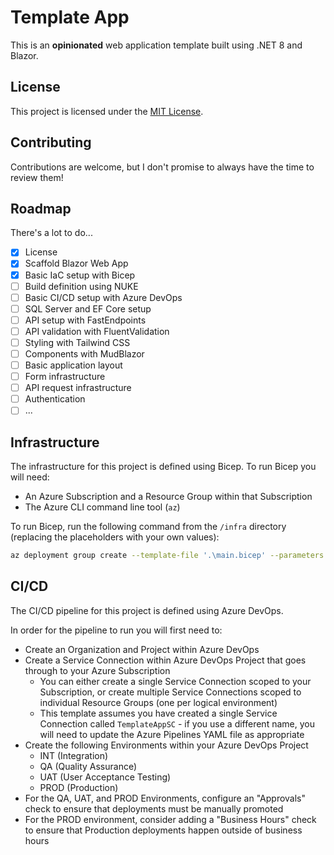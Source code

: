 # Template App

This is an **opinionated** web application template built using .NET 8 and Blazor.

## License

This project is licensed under the [MIT License](LICENSE).

## Contributing

Contributions are welcome, but I don't promise to always have the time to review them!

## Roadmap

There's a lot to do...

- [x] License
- [x] Scaffold Blazor Web App
- [x] Basic IaC setup with Bicep
- [ ] Build definition using NUKE
- [ ] Basic CI/CD setup with Azure DevOps
- [ ] SQL Server and EF Core setup
- [ ] API setup with FastEndpoints
- [ ] API validation with FluentValidation
- [ ] Styling with Tailwind CSS
- [ ] Components with MudBlazor
- [ ] Basic application layout
- [ ] Form infrastructure
- [ ] API request infrastructure
- [ ] Authentication
- [ ] ...

## Infrastructure

The infrastructure for this project is defined using Bicep. To run Bicep you will need:

- An Azure Subscription and a Resource Group within that Subscription
- The Azure CLI command line tool (`az`)

To run Bicep, run the following command from the `/infra` directory (replacing the placeholders with your own values):

```bash
az deployment group create --template-file '.\main.bicep' --parameters '.\parameters\parameters.{env}.bicepparam' -g '{resource-group-name}'
```

## CI/CD

The CI/CD pipeline for this project is defined using Azure DevOps.

In order for the pipeline to run you will first need to:

- Create an Organization and Project within Azure DevOps
- Create a Service Connection within Azure DevOps Project that goes through to your Azure Subscription
  - You can either create a single Service Connection scoped to your Subscription, or create multiple Service Connections scoped to individual Resource Groups (one per logical environment)
  - This template assumes you have created a single Service Connection called `TemplateAppSC` - if you use a different name, you will need to update the Azure Pipelines YAML file as appropriate
- Create the following Environments within your Azure DevOps Project
  - INT (Integration)
  - QA (Quality Assurance)
  - UAT (User Acceptance Testing)
  - PROD (Production)
- For the QA, UAT, and PROD Environments, configure an "Approvals" check to ensure that deployments must be manually promoted
- For the PROD environment, consider adding a "Business Hours" check to ensure that Production deployments happen outside of business hours
